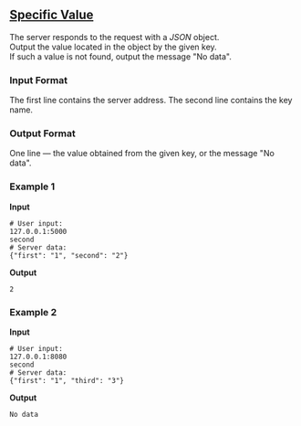 ## [Specific Value](../../../solutions/6.3/63_d.py)

The server responds to the request with a _JSON_ object.\
Output the value located in the object by the given key.\
If such a value is not found, output the message "No data".

### Input Format

The first line contains the server address. The second line contains the key name.

### Output Format

One line — the value obtained from the given key, or the message "No data".

### Example 1

__Input__
```plaintext
# User input:
127.0.0.1:5000
second
# Server data:
{"first": "1", "second": "2"}
```

__Output__
```plaintext
2
```

### Example 2

__Input__
```plaintext
# User input:
127.0.0.1:8080
second
# Server data:
{"first": "1", "third": "3"}
```

__Output__
```plaintext
No data
```